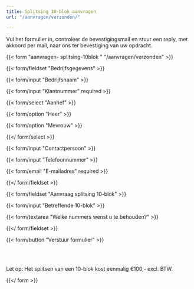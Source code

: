 ```yaml
---
title: Splitsing 10-blok aanvragen
url: "/aanvragen/verzonden/"

---
```

Vul het formulier in, controleer de bevestigingsmail en stuur een reply, met akkoord per mail, naar ons ter bevestiging van uw opdracht.

{{< form "aanvragen- splitsing-10blok " "/aanvragen/verzonden" >}}

{{< form/fieldset "Bedrijfsgegevens" >}}

{{< form/input "Bedrijfsnaam" >}}

{{< form/input "Klantnummer" required >}}

{{< form/select "Aanhef" >}}

{{< form/option "Heer" >}}

{{< form/option "Mevrouw" >}}

{{</ form/select >}}

{{< form/input "Contactpersoon" >}}

{{< form/input "Telefoonnummer" >}}

{{< form/email "E-mailadres" required >}}

{{</ form/fieldset >}}

  
 {{< form/fieldset "Aanvraag splitsing 10-blok" >}}

{{< form/input "Betreffende 10-blok" >}}

{{< form/textarea "Welke nummers wenst u te behouden?" >}}

{{</ form/fieldset >}}

{{< form/button "Verstuur formulier" >}}  
 

<br><br>

  
 Let op: Het splitsen van een 10-blok kost eenmalig €100,- excl. BTW.  
   
 {{</ form >}}